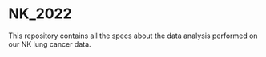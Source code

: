 # NK_2022
This repository contains all the specs about the data analysis performed on our NK lung cancer data.
